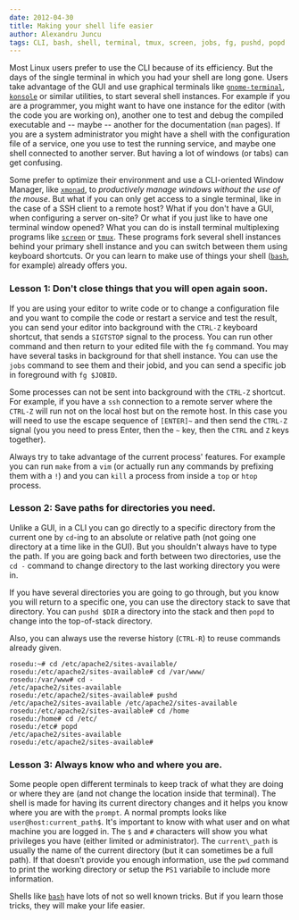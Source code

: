 ```yaml
---
date: 2012-04-30
title: Making your shell life easier
author: Alexandru Juncu
tags: CLI, bash, shell, terminal, tmux, screen, jobs, fg, pushd, popd
---
```


Most Linux users prefer to use the CLI because of its efficiency. But
the days of the single terminal in which you had your shell are long
gone. Users take advantage of the GUI and use graphical terminals like
[`gnome-terminal`][gnome-terminal], [`konsole`][konsole] or similar utilities,
to start several shell instances. For example if you are a programmer, you
might want to have one instance for the editor (with the code you are working on),
another one to test and debug the compiled executable and -- maybe -- another for the
documentation (`man` pages). If you are a system administrator you might have a
shell with the configuration file of a service, one you use to test the running
service, and maybe one shell connected to another server. But  having a lot of
windows (or tabs) can get confusing.

Some prefer to optimize their environment and use a CLI-oriented Window
Manager, like [`xmonad`][xmonad], to *productively manage windows without the
use of the mouse*. But what if you can only get access to a single
terminal, like in the case of a SSH client to a remote host? What if you don't
have a GUI, when configuring a server on-site? Or what if you just
like to have one terminal window opened? What you can do is install
terminal multiplexing programs like [`screen`][screen] or [`tmux`][tmux]. These
programs fork several shell instances behind your primary shell instance
and you can switch between them using keyboard shortcuts. Or you can
learn to make use of things your shell ([`bash`][bash], for example) already
offers you.

### Lesson 1: Don't close things that you will open again soon.

If you are using your editor to write code or to change a configuration file
and you want to compile the code or restart a service and test the result, you
can send your editor into background with the `CTRL-Z` keyboard shortcut, that
sends a `SIGTSTOP` signal to the process. You can run other command and then
return to your edited file with the `fg` command. You may have several tasks in
background for that shell instance. You can use the `jobs` command to see them
and their jobid, and you can send a specific job in foreground with `fg
$JOBID`.

Some processes can not be sent into background with the `CTRL-Z` shortcut. For
example, if you have a `ssh` connection to a remote server where the `CTRL-Z`
will run not on the local host but on the remote host. In this case you will
need to use the escape sequence of `[ENTER]~` and then send the `CTRL-Z` signal
(you you need to press Enter, then the `~` key, then the `CTRL` and `Z` keys
together).

Always try to take advantage of the current process' features. For
example you can run `make` from a `vim` (or actually run any
commands by prefixing them with a `!`) and you can `kill` a process
from inside a `top` or `htop` process.

### Lesson 2: Save paths for directories you need.

Unlike a GUI, in a CLI you can go directly to a specific directory from the
current one by `cd`-ing to an absolute or relative path (not going one
directory at a time like in the GUI). But you shouldn't always have to type the
path. If you are going back and forth between two directories, use the `cd -`
command to change directory to the last working directory you were in.

If you have several directories you are going to go through, but you
know you will return to a specific one, you can use the directory stack
to save that directory. You can `pushd $DIR` a directory into the
stack and then `popd` to change into the top-of-stack directory.

Also, you can always use the reverse history (`CTRL-R`) to reuse
commands already given.


	rosedu:~# cd /etc/apache2/sites-available/
	rosedu:/etc/apache2/sites-available# cd /var/www/
	rosedu:/var/www# cd -
	/etc/apache2/sites-available
	rosedu:/etc/apache2/sites-available# pushd
	/etc/apache2/sites-available /etc/apache2/sites-available
	rosedu:/etc/apache2/sites-available# cd /home
	rosedu:/home# cd /etc/
	rosedu:/etc# popd
	/etc/apache2/sites-available
	rosedu:/etc/apache2/sites-available#


### Lesson 3: Always know who and where you are.

Some people open different terminals to keep track of what they are doing or
where they are (and not change the location inside that terminal). The shell is
made for having its current directory changes and it helps you know where you
are with the `prompt`. A normal prompts looks like `user@host:current_path$`.
It's important to know with what user and on what machine you are logged in.
The `$` and `#` characters will show you what privileges you have (either
limited or administrator). The `current\_path` is usually the name of the
current directory (but it can sometimes be a full path). If that doesn't
provide you enough information, use the `pwd` command to print the working
directory or setup the `PS1` variabile to include more information.

Shells like [`bash`][bash] have lots of not so well known tricks. But if you
learn those tricks, they will make your life easier.

[gnome-terminal]: http://library.gnome.org/users/gnome-terminal/stable/gnome-terminal-get-started.html.en
[konsole]: http://konsole.kde.org/
[xmonad]: http://xmonad.org/
[screen]: http://www.gnu.org/software/screen/
[tmux]: http://tmux.sourceforge.net/
[bash]: http://www.gnu.org/software/bash/
